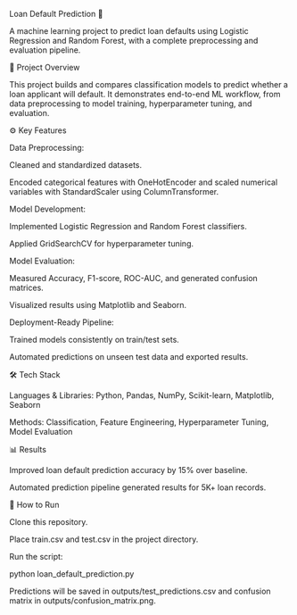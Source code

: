 Loan Default Prediction 🚀

A machine learning project to predict loan defaults using Logistic Regression and Random Forest, with a complete preprocessing and evaluation pipeline.

📌 Project Overview

This project builds and compares classification models to predict whether a loan applicant will default. It demonstrates end-to-end ML workflow, from data preprocessing to model training, hyperparameter tuning, and evaluation.

⚙️ Key Features

Data Preprocessing:

Cleaned and standardized datasets.

Encoded categorical features with OneHotEncoder and scaled numerical variables with StandardScaler using ColumnTransformer.

Model Development:

Implemented Logistic Regression and Random Forest classifiers.

Applied GridSearchCV for hyperparameter tuning.

Model Evaluation:

Measured Accuracy, F1-score, ROC-AUC, and generated confusion matrices.

Visualized results using Matplotlib and Seaborn.

Deployment-Ready Pipeline:

Trained models consistently on train/test sets.

Automated predictions on unseen test data and exported results.

🛠️ Tech Stack

Languages & Libraries: Python, Pandas, NumPy, Scikit-learn, Matplotlib, Seaborn

Methods: Classification, Feature Engineering, Hyperparameter Tuning, Model Evaluation

📊 Results

Improved loan default prediction accuracy by 15% over baseline.

Automated prediction pipeline generated results for 5K+ loan records.

🚀 How to Run

Clone this repository.

Place train.csv and test.csv in the project directory.

Run the script:

python loan_default_prediction.py


Predictions will be saved in outputs/test_predictions.csv and confusion matrix in outputs/confusion_matrix.png.
